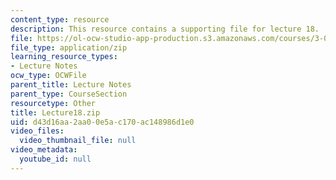 ```yaml
---
content_type: resource
description: This resource contains a supporting file for lecture 18.
file: https://ol-ocw-studio-app-production.s3.amazonaws.com/courses/3-016-mathematics-for-materials-scientists-and-engineers-fall-2005/d43d16aa2aa00e5ac170ac148986d1e0_Lecture18.zip
file_type: application/zip
learning_resource_types:
- Lecture Notes
ocw_type: OCWFile
parent_title: Lecture Notes
parent_type: CourseSection
resourcetype: Other
title: Lecture18.zip
uid: d43d16aa-2aa0-0e5a-c170-ac148986d1e0
video_files:
  video_thumbnail_file: null
video_metadata:
  youtube_id: null
---
```

